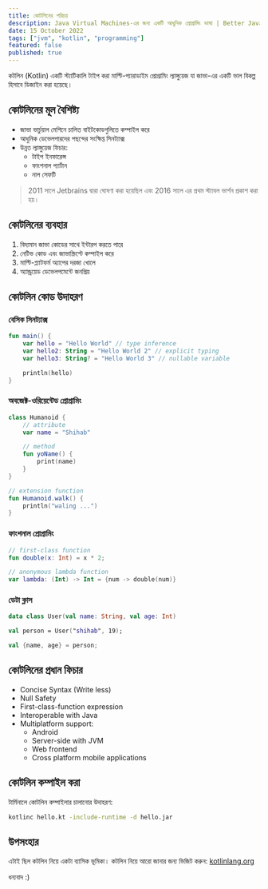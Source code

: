 ```yaml
---
title: কোটলিনের পরিচয়
description: Java Virtual Machines-এর জন্য একটি আধুনিক প্রোগ্রামিং ভাষা | Better Java
date: 15 October 2022
tags: ["jvm", "kotlin", "programming"]
featured: false
published: true
---
```


কটলিন (Kotlin) একটি স্ট্যাটিকালি টাইপ করা মাল্টি-প্যারাডাইম প্রোগ্রামিং ল্যাঙ্গুয়েজ যা জাভা-এর একটি ভাল বিকল্প হিসাবে ডিজাইন করা হয়েছে।

## কোটলিনের মূল বৈশিষ্ট্য

- জাভা ভার্চুয়াল মেশিনে চালিত বাইটকোডগুলিতে কম্পাইল করে
- আধুনিক ডেভেলপারদের পছন্দের সংক্ষিপ্ত সিনট্যাক্স
- উন্নত ল্যাঙ্গুয়েজ ফিচার:
    - টাইপ ইনফারেন্স
    - ফাংশনাল প্যার্টান
    - নাল সেফটি

> 2011 সালে Jetbrains দ্বারা ঘোষণা করা হয়েছিল এবং 2016 সালে এর প্রথম স্ট্যাবল ভার্শন প্রকাশ করা হয়।

## কোটলিনের ব্যবহার

1. বিদ্যমান জাভা কোডের সাথে ইন্টারপ করতে পারে
2. নেটিভ কোড এবং জাভাস্ক্রিপ্টে কম্পাইল করে
3. মাল্টি-প্ল্যাটফর্ম অ্যাপের দরজা খোলে
4. অ্যান্ড্রয়েড ডেভেলপমেন্টে জনপ্রিয়

## কোটলিন কোড উদাহরণ

### বেসিক সিনট্যাক্স

```kotlin
fun main() {
    var hello = "Hello World" // type inference
    var hello2: String = "Hello World 2" // explicit typing
    var hello3: String? = "Hello World 3" // nullable variable

    println(hello)
}
```

### অবজেক্ট-ওরিয়েন্টেড প্রোগ্রামিং

```kotlin
class Humanoid {
    // attribute
    var name = "Shihab"

    // method
    fun yoName() {
        print(name)
    }
}

// extension function
fun Humanoid.walk() {
    println("waling ...")
}
```

### ফাংশনাল প্রোগ্রামিং

```kotlin
// first-class function
fun double(x: Int) = x * 2;

// anonymous lambda function
var lambda: (Int) -> Int = {num -> double(num)}
```

### ডেটা ক্লাস

```kotlin
data class User(val name: String, val age: Int)

val person = User("shihab", 19);

val {name, age} = person;
```

## কোটলিনের প্রধান ফিচার

- Concise Syntax (Write less)
- Null Safety
- First-class-function expression
- Interoperable with Java
- Multiplatform support:
    - Android
    - Server-side with JVM
    - Web frontend
    - Cross platform mobile applications

## কোটলিন কম্পাইল করা

টার্মিনালে কোটলিন কম্পাইলার চালানোর উদাহরণ:

```bash
kotlinc hello.kt -include-runtime -d hello.jar
```

## উপসংহার

এটাই ছিল কটলিন নিয়ে একটা ব্যাসিক ভূমিকা। কটলিন নিয়ে আরো জানার জন্য ভিজিট করুন: [kotlinlang.org](https://kotlinlang.org/)

ধন্যবাদ :)
